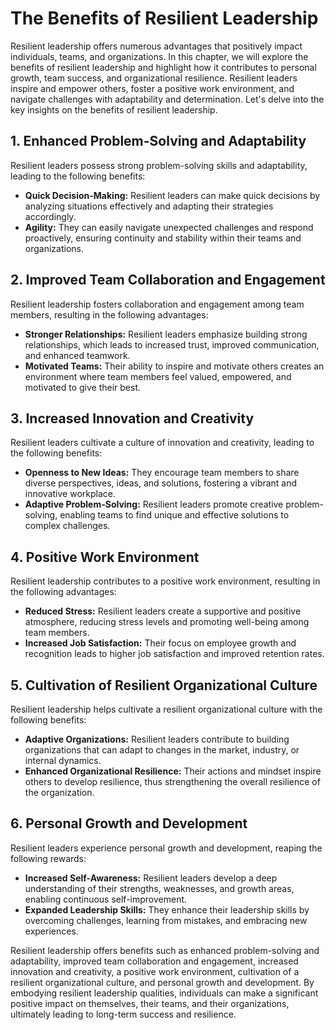The Benefits of Resilient Leadership
=============================================

Resilient leadership offers numerous advantages that positively impact individuals, teams, and organizations. In this chapter, we will explore the benefits of resilient leadership and highlight how it contributes to personal growth, team success, and organizational resilience. Resilient leaders inspire and empower others, foster a positive work environment, and navigate challenges with adaptability and determination. Let's delve into the key insights on the benefits of resilient leadership.

**1. Enhanced Problem-Solving and Adaptability**
------------------------------------------------

Resilient leaders possess strong problem-solving skills and adaptability, leading to the following benefits:

* **Quick Decision-Making:** Resilient leaders can make quick decisions by analyzing situations effectively and adapting their strategies accordingly.
* **Agility:** They can easily navigate unexpected challenges and respond proactively, ensuring continuity and stability within their teams and organizations.

**2. Improved Team Collaboration and Engagement**
-------------------------------------------------

Resilient leadership fosters collaboration and engagement among team members, resulting in the following advantages:

* **Stronger Relationships:** Resilient leaders emphasize building strong relationships, which leads to increased trust, improved communication, and enhanced teamwork.
* **Motivated Teams:** Their ability to inspire and motivate others creates an environment where team members feel valued, empowered, and motivated to give their best.

**3. Increased Innovation and Creativity**
------------------------------------------

Resilient leaders cultivate a culture of innovation and creativity, leading to the following benefits:

* **Openness to New Ideas:** They encourage team members to share diverse perspectives, ideas, and solutions, fostering a vibrant and innovative workplace.
* **Adaptive Problem-Solving:** Resilient leaders promote creative problem-solving, enabling teams to find unique and effective solutions to complex challenges.

**4. Positive Work Environment**
--------------------------------

Resilient leadership contributes to a positive work environment, resulting in the following advantages:

* **Reduced Stress:** Resilient leaders create a supportive and positive atmosphere, reducing stress levels and promoting well-being among team members.
* **Increased Job Satisfaction:** Their focus on employee growth and recognition leads to higher job satisfaction and improved retention rates.

**5. Cultivation of Resilient Organizational Culture**
------------------------------------------------------

Resilient leadership helps cultivate a resilient organizational culture with the following benefits:

* **Adaptive Organizations:** Resilient leaders contribute to building organizations that can adapt to changes in the market, industry, or internal dynamics.
* **Enhanced Organizational Resilience:** Their actions and mindset inspire others to develop resilience, thus strengthening the overall resilience of the organization.

**6. Personal Growth and Development**
--------------------------------------

Resilient leaders experience personal growth and development, reaping the following rewards:

* **Increased Self-Awareness:** Resilient leaders develop a deep understanding of their strengths, weaknesses, and growth areas, enabling continuous self-improvement.
* **Expanded Leadership Skills:** They enhance their leadership skills by overcoming challenges, learning from mistakes, and embracing new experiences.

Resilient leadership offers benefits such as enhanced problem-solving and adaptability, improved team collaboration and engagement, increased innovation and creativity, a positive work environment, cultivation of a resilient organizational culture, and personal growth and development. By embodying resilient leadership qualities, individuals can make a significant positive impact on themselves, their teams, and their organizations, ultimately leading to long-term success and resilience.
